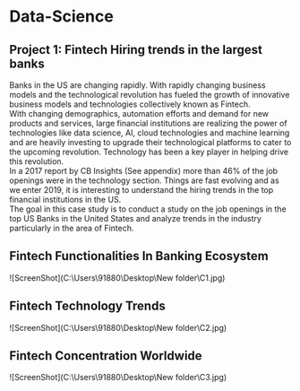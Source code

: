 # Data-Science

## Project 1: Fintech Hiring trends in the largest banks

Banks in the US are changing rapidly. With rapidly changing business models and the technological revolution has fueled the growth of 
innovative business models and technologies collectively known as Fintech. <br> With changing demographics, automation efforts and demand 
for new products and services, large financial institutions are realizing the power of technologies like data science, AI, cloud 
technologies and machine learning and are heavily investing to upgrade their technological platforms to cater to the upcoming revolution. 
Technology has been a key player in helping drive this revolution. <br>In a 2017 report by CB Insights (See appendix) more than 46% of the 
job openings were in the technology section. Things are fast evolving and as we enter 2019, it is interesting to understand the hiring 
trends in the top financial institutions in the US.<br>
The goal in this case study is to conduct a study on the job openings in the top US Banks in the United States and analyze trends in the
industry particularly in the area of Fintech.

## Fintech Functionalities In Banking Ecosystem
![ScreenShot](C:\Users\91880\Desktop\New folder\C1.jpg)
## Fintech Technology Trends
![ScreenShot](C:\Users\91880\Desktop\New folder\C2.jpg)
## Fintech Concentration Worldwide
![ScreenShot](C:\Users\91880\Desktop\New folder\C3.jpg)

